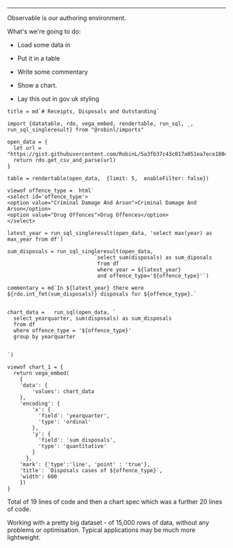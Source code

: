 ---

Observable is our authoring environment.

What's we're going to do:

- Load some data in

- Put it in a table

- Write some commentary

- Show a chart.

- Lay this out in gov uk styling

```
title = md`# Receipts, Disposals and Outstanding`
```

```
import {datatable, rdo, vega_embed, rendertable, run_sql, _, run_sql_singleresult} from "@robinl/imports"
```

```
open_data = {
  let url = "https://gist.githubusercontent.com/RobinL/5a3fb37c43c017a051ea7ece1804d18b/raw/bb0816955fbd30514d993ab7c2cb379837abc41a/tidy_timeliness.csv"
  return rdo.get_csv_and_parse(url)
}
```

```
table = rendertable(open_data,  {limit: 5,  enableFilter: false})
```

```
viewof offence_type =  html`
<select id='offence_type'>
<option value="Criminal Damage And Arson">Criminal Damage And Arson</option>
<option value="Drug Offences">Drug Offences</option>
</select>
```

```
latest_year = run_sql_singleresult(open_data, 'select max(year) as max_year from df')
```

```
sum_disposals = run_sql_singleresult(open_data,
                            `select sum(disposals) as sum_diposals
                             from df
                             where year = ${latest_year}
                             and offence_type='${offence_type}'`)
```

```
commentary = md`In ${latest_year} there were ${rdo.int_fmt(sum_disposals)} disposals for ${offence_type}.`
```

```

chart_data =   run_sql(open_data, `
  select yearquarter, sum(disposals) as sum_disposals
  from df
  where offence_type = '${offence_type}'
  group by yearquarter


`)

```

```
viewof chart_1 = {
  return vega_embed(
    {
    'data': {
        'values': chart_data
    },
    'encoding': {
        'x': {
          'field': 'yearquarter',
          'type': 'ordinal'
        },
        'y': {
          'field': 'sum_disposals',
          'type': 'quantitative'
        }
      },
    'mark': {'type':'line', 'point' : 'true'},
    'title': `Disposals cases of ${offence_type}`,
    'width': 600
    })
}
```


Total of 19 lines of code and then a chart spec which was a further 20 lines of code.

Working with a pretty big dataset - of 15,000 rows of data, without any problems or optimisation.  Typical applications may be much more lightweight.

